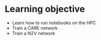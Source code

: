 # Learning objective

- Learn how to run notebooks on the HPC
- Train a CARE network
- Train a N2V network